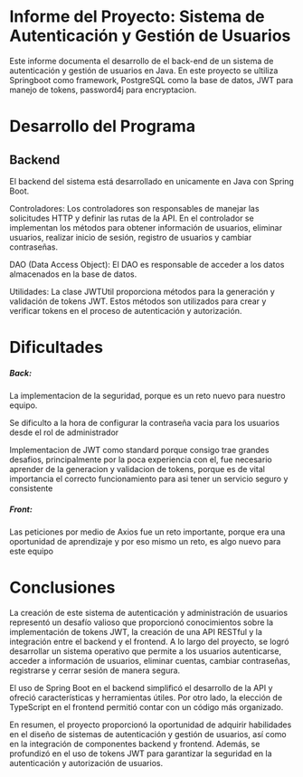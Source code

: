 <h1>Informe del Proyecto: Sistema de Autenticación y Gestión de Usuarios</h1>
Este informe documenta el desarrollo de el back-end de un sistema de autenticación y gestión de usuarios en Java. En este proyecto se ultiliza Springboot como framework, PostgreSQL como la base de datos, JWT para manejo de tokens, password4j para encryptacion. 


<h1>Desarrollo del Programa</h1>

<h2>Backend</h2>

El backend del sistema está desarrollado en unicamente en Java con Spring Boot.

Controladores: Los controladores son responsables de manejar las solicitudes HTTP y definir las rutas de la API. En el controlador se implementan los métodos para obtener información de usuarios, eliminar usuarios, realizar inicio de sesión, registro de usuarios y cambiar contraseñas.

DAO (Data Access Object): El DAO es responsable de acceder a los datos almacenados en la base de datos. 

Utilidades: La clase JWTUtil proporciona métodos para la generación y validación de tokens JWT. Estos métodos son utilizados para crear y verificar tokens en el proceso de autenticación y autorización.

<h1>Dificultades</h1>
<h5>Back:</h5>
La implementacion de la seguridad, porque es un reto nuevo para nuestro equipo.

Se dificulto a la hora de configurar la contraseña vacia para los usuarios desde el rol de administrador

Implementacion de JWT como standard porque consigo trae grandes desafios, principalmente por la poca experiencia con el, fue necesario aprender de la generacion y validacion de tokens, porque es de vital importancia el correcto funcionamiento para asi tener un servicio seguro y consistente

<h5>Front:</h5>
Las peticiones por medio de Axios fue un reto importante, porque era una oportunidad de aprendizaje y por eso mismo un reto, es algo nuevo para este equipo   

<h1>Conclusiones</h1>
La creación de este sistema de autenticación y administración de usuarios representó un desafío valioso que proporcionó conocimientos sobre la implementación de tokens JWT, la creación de una API RESTful y la integración entre el backend y el frontend. A lo largo del proyecto, se logró desarrollar un sistema operativo que permite a los usuarios autenticarse, acceder a información de usuarios, eliminar cuentas, cambiar contraseñas, registrarse y cerrar sesión de manera segura.

El uso de Spring Boot en el backend simplificó el desarrollo de la API y ofreció características y herramientas útiles. Por otro lado, la elección de TypeScript en el frontend permitió contar con un código más organizado.

En resumen, el proyecto proporcionó la oportunidad de adquirir habilidades en el diseño de sistemas de autenticación y gestión de usuarios, así como en la integración de componentes backend y frontend. Además, se profundizó en el uso de tokens JWT para garantizar la seguridad en la autenticación y autorización de usuarios.
